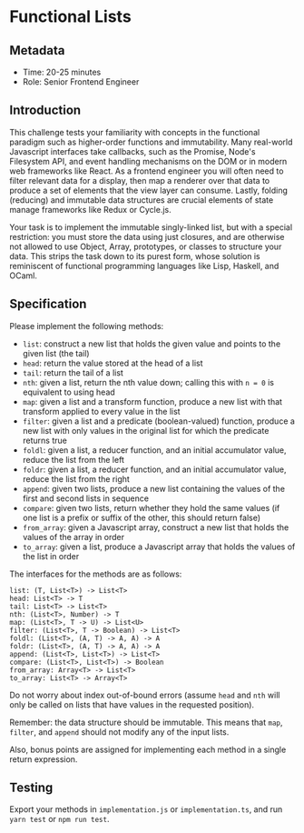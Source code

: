# Functional Lists

## Metadata

- Time: 20-25 minutes
- Role: Senior Frontend Engineer

## Introduction

This challenge tests your familiarity with concepts in the functional paradigm such as higher-order functions and immutability. Many real-world Javascript interfaces take callbacks, such as the Promise, Node's Filesystem API, and event handling mechanisms on the DOM or in modern web frameworks like React. As a frontend engineer you will often need to filter relevant data for a display, then map a renderer over that data to produce a set of elements that the view layer can consume. Lastly, folding (reducing) and immutable data structures are crucial elements of state manage frameworks like Redux or Cycle.js.

Your task is to implement the immutable singly-linked list, but with a special restriction: you must store the data using just closures, and are otherwise not allowed to use Object, Array, prototypes, or classes to structure your data. This strips the task down to its purest form, whose solution is reminiscent of functional programming languages like Lisp, Haskell, and OCaml.

## Specification

Please implement the following methods:
- `list`: construct a new list that holds the given value and points to the given list (the tail)
- `head`: return the value stored at the head of a list
- `tail`: return the tail of a list
- `nth`: given a list, return the nth value down; calling this with `n = 0` is equivalent to using head
- `map`: given a list and a transform function, produce a new list with that transform applied to every value in the list
- `filter`: given a list and a predicate (boolean-valued) function, produce a new list with only values in the original list for which the predicate returns true
- `foldl`: given a list, a reducer function, and an initial accumulator value, reduce the list from the left
- `foldr`: given a list, a reducer function, and an initial accumulator value, reduce the list from the right
- `append`: given two lists, produce a new list containing the values of the first and second lists in sequence
- `compare`: given two lists, return whether they hold the same values (if one list is a prefix or suffix of the other, this should return false)
- `from_array`: given a Javascript array, construct a new list that holds the values of the array in order
- `to_array`: given a list, produce a Javascript array that holds the values of the list in order

The interfaces for the methods are as follows:
```
list: (T, List<T>) -> List<T>
head: List<T> -> T
tail: List<T> -> List<T>
nth: (List<T>, Number) -> T
map: (List<T>, T -> U) -> List<U>
filter: (List<T>, T -> Boolean) -> List<T>
foldl: (List<T>, (A, T) -> A, A) -> A
foldr: (List<T>, (A, T) -> A, A) -> A
append: (List<T>, List<T>) -> List<T>
compare: (List<T>, List<T>) -> Boolean
from_array: Array<T> -> List<T>
to_array: List<T> -> Array<T>
```

Do not worry about index out-of-bound errors (assume `head` and `nth` will only be called on lists that have values in the requested position).

Remember: the data structure should be immutable. This means that `map`, `filter`, and `append` should not modify any of the input lists.

Also, bonus points are assigned for implementing each method in a single return expression.

## Testing

Export your methods in `implementation.js` or `implementation.ts`, and run `yarn test` or `npm run test`.


